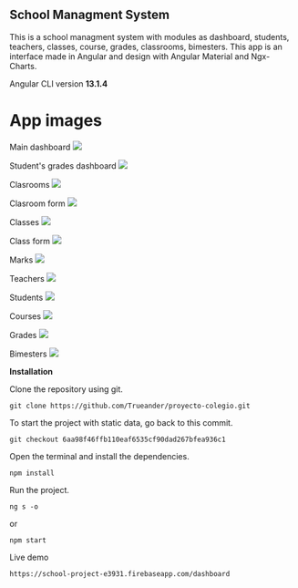 ## School Managment System

This is a school managment system with modules as dashboard, students, teachers, classes, course, grades, classrooms, bimesters.
This app is an interface made in Angular and design with Angular Material and Ngx-Charts.

Angular CLI version **13.1.4**

# App images

Main dashboard
![](src/assets/dashboard.PNG)

Student's grades dashboard
![](src/assets/student_dashboard_grades.PNG)

Clasrooms
![](src/assets/classrooms.PNG)

Clasroom form
![](src/assets/classroom_form.PNG)

Classes
![](src/assets/classes.PNG)

Class form
![](src/assets/class_form.PNG)

Marks
![](src/assets/marks.PNG)

Teachers
![](src/assets/teachers.PNG)

Students
![](src/assets/students.PNG)

Courses
![](src/assets/courses.PNG)

Grades
![](src/assets/grades.PNG)

Bimesters
![](src/assets/bimesters.PNG)


**Installation**

Clone the repository using git.

`git clone https://github.com/Trueander/proyecto-colegio.git`

To start the project with static data, go back to this commit.

`git checkout 6aa98f46ffb110eaf6535cf90dad267bfea936c1`

Open the terminal and install the dependencies.

`npm install`

Run the project.

`ng s -o`

or

`npm start`

Live demo

`https://school-project-e3931.firebaseapp.com/dashboard`
